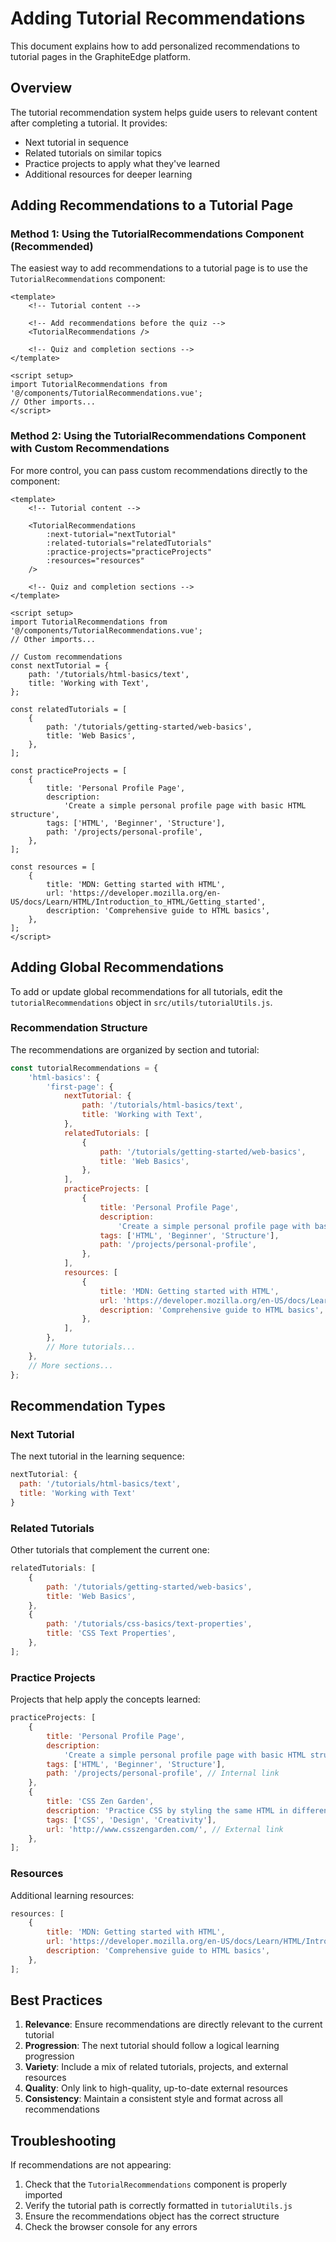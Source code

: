# Adding Tutorial Recommendations

This document explains how to add personalized recommendations to tutorial pages in the GraphiteEdge platform.

## Overview

The tutorial recommendation system helps guide users to relevant content after completing a tutorial. It provides:

- Next tutorial in sequence
- Related tutorials on similar topics
- Practice projects to apply what they've learned
- Additional resources for deeper learning

## Adding Recommendations to a Tutorial Page

### Method 1: Using the TutorialRecommendations Component (Recommended)

The easiest way to add recommendations to a tutorial page is to use the `TutorialRecommendations` component:

```vue
<template>
	<!-- Tutorial content -->

	<!-- Add recommendations before the quiz -->
	<TutorialRecommendations />

	<!-- Quiz and completion sections -->
</template>

<script setup>
import TutorialRecommendations from '@/components/TutorialRecommendations.vue';
// Other imports...
</script>
```

### Method 2: Using the TutorialRecommendations Component with Custom Recommendations

For more control, you can pass custom recommendations directly to the component:

```vue
<template>
	<!-- Tutorial content -->

	<TutorialRecommendations
		:next-tutorial="nextTutorial"
		:related-tutorials="relatedTutorials"
		:practice-projects="practiceProjects"
		:resources="resources"
	/>

	<!-- Quiz and completion sections -->
</template>

<script setup>
import TutorialRecommendations from '@/components/TutorialRecommendations.vue';
// Other imports...

// Custom recommendations
const nextTutorial = {
	path: '/tutorials/html-basics/text',
	title: 'Working with Text',
};

const relatedTutorials = [
	{
		path: '/tutorials/getting-started/web-basics',
		title: 'Web Basics',
	},
];

const practiceProjects = [
	{
		title: 'Personal Profile Page',
		description:
			'Create a simple personal profile page with basic HTML structure',
		tags: ['HTML', 'Beginner', 'Structure'],
		path: '/projects/personal-profile',
	},
];

const resources = [
	{
		title: 'MDN: Getting started with HTML',
		url: 'https://developer.mozilla.org/en-US/docs/Learn/HTML/Introduction_to_HTML/Getting_started',
		description: 'Comprehensive guide to HTML basics',
	},
];
</script>
```

## Adding Global Recommendations

To add or update global recommendations for all tutorials, edit the `tutorialRecommendations` object in `src/utils/tutorialUtils.js`.

### Recommendation Structure

The recommendations are organized by section and tutorial:

```javascript
const tutorialRecommendations = {
	'html-basics': {
		'first-page': {
			nextTutorial: {
				path: '/tutorials/html-basics/text',
				title: 'Working with Text',
			},
			relatedTutorials: [
				{
					path: '/tutorials/getting-started/web-basics',
					title: 'Web Basics',
				},
			],
			practiceProjects: [
				{
					title: 'Personal Profile Page',
					description:
						'Create a simple personal profile page with basic HTML structure',
					tags: ['HTML', 'Beginner', 'Structure'],
					path: '/projects/personal-profile',
				},
			],
			resources: [
				{
					title: 'MDN: Getting started with HTML',
					url: 'https://developer.mozilla.org/en-US/docs/Learn/HTML/Introduction_to_HTML/Getting_started',
					description: 'Comprehensive guide to HTML basics',
				},
			],
		},
		// More tutorials...
	},
	// More sections...
};
```

## Recommendation Types

### Next Tutorial

The next tutorial in the learning sequence:

```javascript
nextTutorial: {
  path: '/tutorials/html-basics/text',
  title: 'Working with Text'
}
```

### Related Tutorials

Other tutorials that complement the current one:

```javascript
relatedTutorials: [
	{
		path: '/tutorials/getting-started/web-basics',
		title: 'Web Basics',
	},
	{
		path: '/tutorials/css-basics/text-properties',
		title: 'CSS Text Properties',
	},
];
```

### Practice Projects

Projects that help apply the concepts learned:

```javascript
practiceProjects: [
	{
		title: 'Personal Profile Page',
		description:
			'Create a simple personal profile page with basic HTML structure',
		tags: ['HTML', 'Beginner', 'Structure'],
		path: '/projects/personal-profile', // Internal link
	},
	{
		title: 'CSS Zen Garden',
		description: 'Practice CSS by styling the same HTML in different ways',
		tags: ['CSS', 'Design', 'Creativity'],
		url: 'http://www.csszengarden.com/', // External link
	},
];
```

### Resources

Additional learning resources:

```javascript
resources: [
	{
		title: 'MDN: Getting started with HTML',
		url: 'https://developer.mozilla.org/en-US/docs/Learn/HTML/Introduction_to_HTML/Getting_started',
		description: 'Comprehensive guide to HTML basics',
	},
];
```

## Best Practices

1. **Relevance**: Ensure recommendations are directly relevant to the current tutorial
2. **Progression**: The next tutorial should follow a logical learning progression
3. **Variety**: Include a mix of related tutorials, projects, and external resources
4. **Quality**: Only link to high-quality, up-to-date external resources
5. **Consistency**: Maintain a consistent style and format across all recommendations

## Troubleshooting

If recommendations are not appearing:

1. Check that the `TutorialRecommendations` component is properly imported
2. Verify the tutorial path is correctly formatted in `tutorialUtils.js`
3. Ensure the recommendations object has the correct structure
4. Check the browser console for any errors
